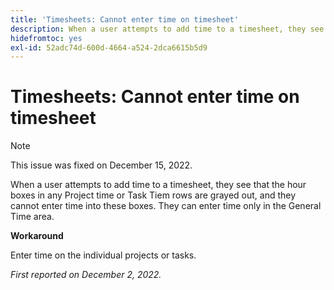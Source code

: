 ```yaml
---
title: 'Timesheets: Cannot enter time on timesheet'
description: When a user attempts to add time to a timesheet, they see that the hour boxes in any Project time or Task Tiem rows are grayed out, and they cannot enter time into these boxes. They can enter time only in the General Time area.
hidefromtoc: yes
exl-id: 52adc74d-600d-4664-a524-2dca6615b5d9
---
```

# Timesheets: Cannot enter time on timesheet

>[!NOTE]
>
>This issue was fixed on December 15, 2022.

When a user attempts to add time to a timesheet, they see that the hour boxes in any Project time or Task Tiem rows are grayed out, and they cannot enter time into these boxes. They can enter time only in the General Time area.

**Workaround**

Enter time on the individual projects or tasks.

_First reported on December 2, 2022._
